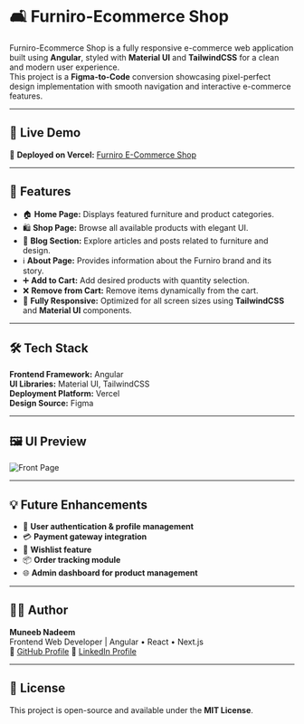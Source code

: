 # 🛋️ Furniro-Ecommerce Shop

Furniro-Ecommerce Shop is a fully responsive e-commerce web application built using **Angular**, styled with **Material UI** and **TailwindCSS** for a clean and modern user experience.  
This project is a **Figma-to-Code** conversion showcasing pixel-perfect design implementation with smooth navigation and interactive e-commerce features.

---

## 🚀 Live Demo

🔗 **Deployed on Vercel:** [Furniro E-Commerce Shop](#)

---

## 🧩 Features

- 🏠 **Home Page:** Displays featured furniture and product categories.  
- 🛍️ **Shop Page:** Browse all available products with elegant UI.  
- 📰 **Blog Section:** Explore articles and posts related to furniture and design.  
- ℹ️ **About Page:** Provides information about the Furniro brand and its story.  
- ➕ **Add to Cart:** Add desired products with quantity selection.  
- ❌ **Remove from Cart:** Remove items dynamically from the cart.  
- 📱 **Fully Responsive:** Optimized for all screen sizes using **TailwindCSS** and **Material UI** components.  

---

## 🛠️ Tech Stack

**Frontend Framework:** Angular  
**UI Libraries:** Material UI, TailwindCSS  
**Deployment Platform:** Vercel  
**Design Source:** Figma  

---

## 🖼️ UI Preview

![Front Page](./src/assets/preview.png)

---

## 💡 Future Enhancements

- 🧾 **User authentication & profile management**  
- 💳 **Payment gateway integration**  
- 🛒 **Wishlist feature**  
- 📦 **Order tracking module**  
- 🌐 **Admin dashboard for product management**

---

## 👨‍💻 Author

**Muneeb Nadeem**  
Frontend Web Developer | Angular • React • Next.js  
📍 [GitHub Profile](https://github.com/Muneeb2721) 
🔗 [LinkedIn Profile](https://linkedin.com/in/muneebnadeem)

---

## 📝 License

This project is open-source and available under the **MIT License**.
